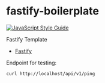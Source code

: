 # fastify-boilerplate

[![JavaScript Style Guide](https://cdn.rawgit.com/standard/standard/master/badge.svg)](https://github.com/standard/standard)

Fastify Template

- [Fastify](https://www.fastify.io/)

Endpoint for testing:
``` bash
curl http://localhost/api/v1/ping
```
